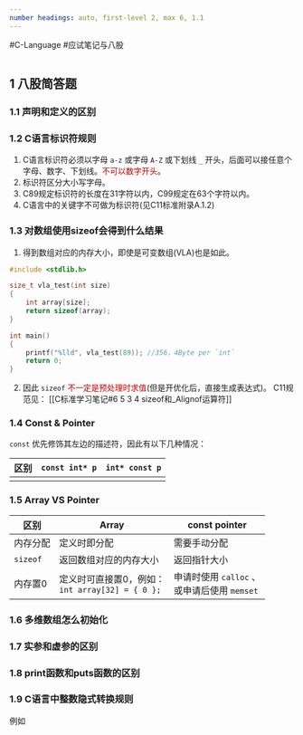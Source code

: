 ```yaml
---
number headings: auto, first-level 2, max 6, 1.1
---
```

#C-Language #应试笔记与八股
```toc

```

## 1 八股简答题

### 1.1 声明和定义的区别



### 1.2 C语言标识符规则

1. C语言标识符必须以字母 `a-z` 或字母 `A-Z` 或下划线 `_` 开头，后面可以接任意个字母、数字、下划线。<font color="#c00000">不可以数字开头</font>。
2. 标识符区分大小写字母。
3. C89规定标识符的长度在31字符以内，C99规定在63个字符以内。
4. C语言中的关键字不可做为标识符(见C11标准附录A.1.2)

### 1.3 对数组使用sizeof会得到什么结果

1. 得到数组对应的内存大小，即使是可变数组(VLA)也是如此。
```C
#include <stdlib.h>

size_t vla_test(int size)
{
	int array[size];
	return sizeof(array);
}

int main()
{
    printf("%lld", vla_test(89)); //356，4Byte per `int`
    return 0;
}
```
2. 因此 `sizeof` <font color="#c00000">不一定是预处理时求值</font>(但是开优化后，直接生成表达式)。
C11规范见：
	[[C标准学习笔记#6 5 3 4 sizeof和_Alignof运算符]]


### 1.4 Const & Pointer

`const` 优先修饰其左边的描述符，因此有以下几种情况：

| 区别  | `const int* p` | `int* const p` |
| --- | -------------- | -------------- |
|     |                |                |


### 1.5 Array VS Pointer

| <center>区别</center> | <center>Array</center>                   | const pointer                       |
| ------------------- | ---------------------------------------- | ----------------------------------- |
| 内存分配                | 定义时即分配                                   | 需要手动分配                              |
| `sizeof`            | 返回数组对应的内存大小                              | 返回指针大小                              |
| 内存置0                | 定义时可直接置0，例如：<br>`int array[32] = { 0 };` | 申请时使用 `calloc` 、<br>或申请后使用 `memset` |


### 1.6 多维数组怎么初始化


### 1.7 实参和虚参的区别


### 1.8 print函数和puts函数的区别


### 1.9 C语言中整数隐式转换规则

例如





